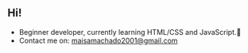 ## Hi!
- Beginner developer, currently learning HTML/CSS and JavaScript.👻
- Contact me on: maisamachado2001@gmail.com
<!---
maisamachado/maisamachado is a ✨ special ✨ repository because its `README.md` (this file) appears on your GitHub profile.
You can click the Preview link to take a look at your changes.
--->
